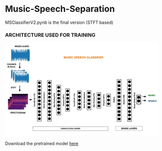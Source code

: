 # Music-Speech-Separation


MSClassifierV2.pynb is the final version (STFT based)

### ARCHITECTURE USED FOR TRAINING

![MusicSpeechClassifier](MusicSpeechClassifier.jpg)


Download the pretrained model [here](https://drive.google.com/file/d/1-8ghpk711viQxyKR-acVk0_ZRrV7-hd4/view?usp=sharing)
